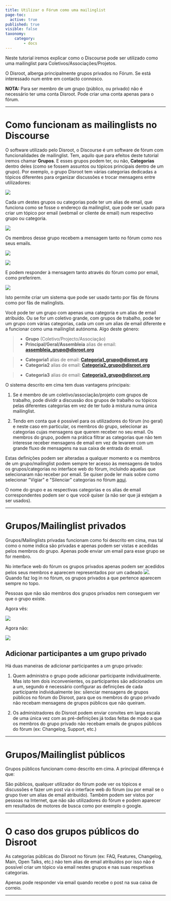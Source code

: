 ```yaml
---
title: Utilizar o Fórum como uma mailinglist
page-toc:
  active: true
published: true
visible: false
taxonomy:
    category:
        - docs
---
```

Neste tutorial iremos explicar como o Discourse pode ser utilizado como uma mailinglist para Coletivos/Associações/Projetos.

O Disroot, alberga principalmente grupos privados no Fórum. Se está interessado num entre em contacto connosco.

**NOTA:** Para ser membro de um grupo (público, ou privado) não é necessário ter uma conta Disroot. Pode criar uma conta apenas para o fórum.

----------
# Como funcionam as mailinglists no Discourse

O software utilizado pelo Disroot, o Discourse é um software de fórum com funcionalidades de mailinglist. Tem, aquilo que para efeitos deste tutorial iremos chamar **Grupos**. E esses grupos podem ter, ou não,  **Categorias** dentro deles (como se fossem assuntos ou tópicos principais dentro de um grupo).
Por exemplo, o grupo Disroot tem várias categorias dedicadas a tópicos diferentes para organizar discussões e trocar mensagens entre utilizadores:

![](en/forum_ml1.png)

Cada um destes grupos ou categorias pode ter um alias de email, que funciona como se fosse o endereço da mailinglist, que pode ser usado para criar um tópico por email (webmail or cliente de email) num respectivo grupo ou categoria.

![](en/forum_ml2.png)

Os membros desse grupo recebem a mensagem tanto no fórum como nos seus emails.

![](en/forum_ml3.png)

![](en/forum_ml4.png)

E podem responder à mensagem tanto através do fórum como por email, como preferirem.

![](en/forum_ml5.png)

Isto permite criar um sistema que pode ser usado tanto por fãs de fóruns como por fãs de malinglists.

Você pode ter um grupo com apenas uma categoria e um alias de email atribuído. Ou se for um coletivo grande, com grupos de trabalho, pode ter um grupo com várias categorias, cada um com um alias de email diferente e a funcionar como uma mailinglist autónoma. Algo deste género:

> * **Grupo** (Coletivo/Projecto/Associação)
>  * **Principal/Geral/Assembleia**
>alias de email: **assembleia_grupo@disroot.org**

>  * **Categoria1**
>alias de email: **Categoria1_grupo@disroot.org**
>  * **Categoria2**
>alias de email: **Categoria2_grupo@disroot.org**

>  * **Categoria3**
>alias de email: **Categoria3_grupo@disroot.org**


O sistema descrito em cima tem duas vantagens principais:

1. Se é membro de um coletivo/associação/projeto com grupos de trabalho, pode dividir a discussão dos grupos de trabalho ou tópicos pelas diferentes categorias em vez de ter tudo à mistura numa única mailinglist.

2. Tendo em conta que é possível para os utilizadores do fórum (no geral) e neste caso em particular, os membros do grupo, selecionar as categorias cujas mensagens que querem receber no seu email. Os membros do grupo, podem na prática filtrar as categorias que não tem interesse receber mensagens de email em vez de levarem com um grande fluxo de mensagens na sua caixa de entrada do email.

Estas definições podem ser alteradas a qualquer momento e os membros de um grupo/mailinglist podem sempre ter acesso às mensagens de todos os grupos/categorias no interface web do fórum, incluíndo aquelas que selecionaram não receber por email.
Se quiser pode ler mais sobre como selecionar "Vigiar" e "Silenciar" categorias no fórum [aqui](https://howto.disroot.org/pt/forum/basic-usage).

O nome do grupo e as respectivas categorias e os alias de email correspondentes podem ser o que você quiser (a não ser que já estejam a ser usados).

----------
# Grupos/Mailinglist privados

Grupos/Mailinglists privadas funcionam como foi descrito em cima, mas tal como o nome indica são privadas e apenas podem ser vistas e acedidas pelos membros do grupo. Apenas pode enviar um email para esse grupo se for membro.

No interface web do fórum os grupos privados apenas podem ser acedidos pelos seus membros e aparecem representados por um cadeado ![](en/forum_ml6.png?resize=20,21). Quando faz log in no fórum, os grupos privados a que pertence aparecem sempre no topo.

Pessoas que não são membros dos grupos privados nem conseguem ver que o grupo existe.

Agora vês:

![](en/forum_ml7.png)

Agora não:

![](en/forum_ml8.png)

## Adicionar participantes a um grupo privado

Há duas maneiras de adicionar participantes a um grupo privado:

1. Quem administra o grupo pode adicionar participante individualmente. Mas isto tem dois inconvenientes, os participantes são adicionados um a um, segundo é necessário configurar as definições de cada participante individualmente (ex: silenciar mensagens de grupos públicos no fórum do Disroot, para que os membros do grupo privado não recebam mensagens de grupos públicos que não queiram.

2. Os administradores do Disroot podem enviar convites em larga escala de uma única vez com as pré-definições já todas feitas de modo a que os membros do grupo privado não recebam emails de grupos públicos do fórum (ex: Changelog, Support, etc.)

----------
# Grupos/Mailinglist públicos

Grupos públicos funcionam como descrito em cima. A principal diferença é que:

São públicos, qualquer utilizador do fórum pode ver os tópicos e discussões e fazer um post via o interface web do fórum (ou por email se o grupo tiver um alias de email atribuído). Também podem ser vistos por pessoas na Internet, que não são utilizadores do fórum e podem aparecer em resultados de motores de busca como por exemplo o google.

----------
# O caso dos grupos públicos do Disroot

As categorias públicas do Disroot no fórum (ex: FAQ, Features, Changelog, Main, Open Talks, etc.) não tem alias de email atribuídos por isso não é possível criar um tópico via email nestes grupos e nas suas respetivas categorias.

Apenas pode responder via email quando recebe o post na sua caixa de correio.


----------
